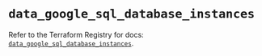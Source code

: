 # `data_google_sql_database_instances`

Refer to the Terraform Registry for docs: [`data_google_sql_database_instances`](https://registry.terraform.io/providers/hashicorp/google-beta/5.28.0/docs/data-sources/google_sql_database_instances).
